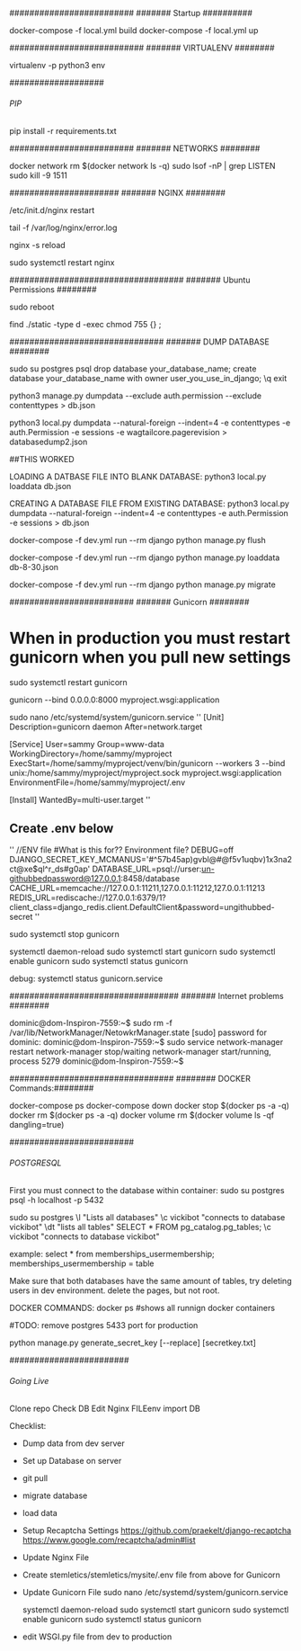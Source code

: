 #########################
####### Startup ##########

docker-compose -f local.yml build
docker-compose -f local.yml up

###########################
####### VIRTUALENV ########

virtualenv -p python3 env

###################
###### PIP ########

 pip install -r requirements.txt

#########################
####### NETWORKS ########

docker network rm $(docker network ls -q)
sudo lsof -nP | grep LISTEN
sudo kill -9 1511

######################
####### NGINX ########

/etc/init.d/nginx restart

tail -f /var/log/nginx/error.log

nginx -s reload


sudo systemctl restart nginx

###################################
####### Ubuntu Permissions ########

sudo reboot

find ./static -type d -exec chmod 755 {} \;

###############################
#######  DUMP DATABASE ########

sudo su postgres
psql
drop database your_database_name;
create database your_database_name with owner user_you_use_in_django;
\q
exit

python3 manage.py dumpdata --exclude auth.permission --exclude contenttypes > db.json

python3 local.py dumpdata --natural-foreign --indent=4 -e contenttypes -e auth.Permission -e sessions -e wagtailcore.pagerevision > databasedump2.json


##THIS WORKED

LOADING A DATBASE FILE INTO BLANK DATABASE: python3 local.py loaddata db.json

CREATING A DATABASE FILE FROM EXISTING DATABASE: python3 local.py dumpdata --natural-foreign --indent=4 -e contenttypes -e auth.Permission -e sessions > db.json



docker-compose -f dev.yml run --rm django python manage.py flush

docker-compose -f dev.yml run --rm django python manage.py loaddata db-8-30.json

docker-compose -f dev.yml run --rm django python manage.py migrate

#########################
####### Gunicorn ########

# When in production you must restart gunicorn when you pull new settings
sudo systemctl restart gunicorn


gunicorn --bind 0.0.0.0:8000 myproject.wsgi:application

sudo nano /etc/systemd/system/gunicorn.service
''
[Unit]
Description=gunicorn daemon
After=network.target

[Service]
User=sammy
Group=www-data
WorkingDirectory=/home/sammy/myproject
ExecStart=/home/sammy/myproject/venv/bin/gunicorn --workers 3 --bind unix:/home/sammy/myproject/myproject.sock myproject.wsgi:application
EnvironmentFile=/home/sammy/myproject/.env

[Install]
WantedBy=multi-user.target
''

## Create .env below

'' //ENV file #What is this for?? Environment file?
DEBUG=off
DJANGO_SECRET_KEY_MCMANUS='#^57b45ap)gvbl@#@f5v1uqbv)1x3na2ct@xe$ql^r_ds#g0ap'
DATABASE_URL=psql://urser:un-githubbedpassword@127.0.0.1:8458/database
CACHE_URL=memcache://127.0.0.1:11211,127.0.0.1:11212,127.0.0.1:11213
REDIS_URL=rediscache://127.0.0.1:6379/1?client_class=django_redis.client.DefaultClient&password=ungithubbed-secret
''

sudo systemctl stop gunicorn

systemctl daemon-reload
sudo systemctl start gunicorn
sudo systemctl enable gunicorn
sudo systemctl status gunicorn

debug:
systemctl status gunicorn.service

##################################
####### Internet problems ########

dominic@dom-Inspiron-7559:~$ sudo rm -f /var/lib/NetworkManager/NetowkrManager.state
[sudo] password for dominic:
dominic@dom-Inspiron-7559:~$ sudo service network-manager restart
network-manager stop/waiting
network-manager start/running, process 5279
dominic@dom-Inspiron-7559:~$

#################################
######## DOCKER Commands:########


docker-compose ps
docker-compose down
docker stop $(docker ps -a -q)
docker rm $(docker ps -a -q)
docker volume rm $(docker volume ls -qf dangling=true)

#########################
###### POSTGRESQL #######

First you must connect to the database within container:
sudo su postgres
psql -h localhost -p 5432

sudo su postgres
\l "Lists all databases"
\c vickibot "connects to database vickibot"
\dt "lists all tables"
SELECT * FROM pg_catalog.pg_tables;
\c vickibot "connects to database vickibot"

example: select * from memberships_usermembership;
memberships_usermembership = table

Make sure that both databases have the same amount of tables, try deleting users in dev environment. delete the pages, but not root.


DOCKER COMMANDS:
docker ps #shows all runnign docker containers

#TODO: remove postgres 5433 port for production


python manage.py generate_secret_key [--replace] [secretkey.txt]


########################
###### Going Live ######

Clone repo
Check DB
Edit Nginx FILEenv
import DB




Checklist:
- Dump data from dev server

- Set up Database on server

- git pull

- migrate database

- load data

- Setup Recaptcha Settings https://github.com/praekelt/django-recaptcha  https://www.google.com/recaptcha/admin#list

- Update Nginx File

- Create stemletics/stemletics/mysite/.env file from above for Gunicorn

- Update Gunicorn File
  sudo nano /etc/systemd/system/gunicorn.service

  systemctl daemon-reload
  sudo systemctl start gunicorn
  sudo systemctl enable gunicorn
  sudo systemctl status gunicorn

- edit WSGI.py file from dev to production
